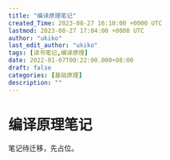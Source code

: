 ```yaml
---
title: "编译原理笔记"
created_Time: 2023-08-27 16:10:00 +0000 UTC
lastmod: 2023-08-27 17:04:00 +0000 UTC
author: "ukiko"
last_edit_author: "ukiko"
tags: [读书笔记,编译原理]
date: 2022-01-07T00:22:00.000+08:00
draft: false
categories: [基础原理]
description: ""
---
```


# 编译原理笔记

笔记待迁移，先占位。



